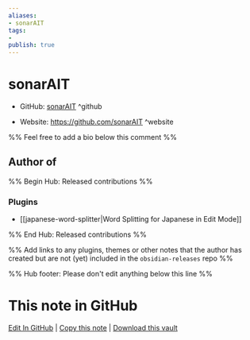 ```yaml
---
aliases:
- sonarAIT
tags:
- 
publish: true
---
```


# sonarAIT

- GitHub: [sonarAIT](https://github.com/sonarAIT/) ^github
<!-- - Discord: `@` ^discord-->
- Website: <https://github.com/sonarAIT> ^website
<!-- - [[Publish sites|Publish site]]: <https://> ^publish-->

%% Feel free to add a bio below this comment %%


## Author of

%% Begin Hub: Released contributions %%
### Plugins
- [[japanese-word-splitter|Word Splitting for Japanese in Edit Mode]]

%% End Hub: Released contributions %%

%% Add links to any plugins, themes or other notes that the author has created but are not (yet) included in the `obsidian-releases` repo %%

<!--
### Unlisted plugins
-->

<!--
### Others
-->

<!--
## Sponsor this author
-->

<!-- - [[GitHub sponsors]]: [Sponsor @sonarAIT on GitHub Sponsors](https://github.com/sponsors/sonarAIT) ^github-sponsor-->
<!-- - [[Buy me a coffee]]: <https://> ^buy-me-a-coffee-->
<!-- - [[PayPal]]: <https://> ^paypal-->
<!-- - [[Patreon]]: <https://> ^patreon-->

<!--
## Follow this author
-->

<!-- - [[YouTube Channels|On YouTube]]: <https://> ^youtube-->
<!-- - Twitter: <https://> ^twitter-->
<!-- - ... -->

%% Hub footer: Please don't edit anything below this line %%

# This note in GitHub

<span class="git-footer">[Edit In GitHub](https://github.dev/obsidian-community/obsidian-hub/blob/main/01%20-%20Community/People/sonarAIT.md "git-hub-edit-note") | [Copy this note](https://raw.githubusercontent.com/obsidian-community/obsidian-hub/main/01%20-%20Community/People/sonarAIT.md "git-hub-copy-note") | [Download this vault](https://github.com/obsidian-community/obsidian-hub/archive/refs/heads/main.zip "git-hub-download-vault") </span>

